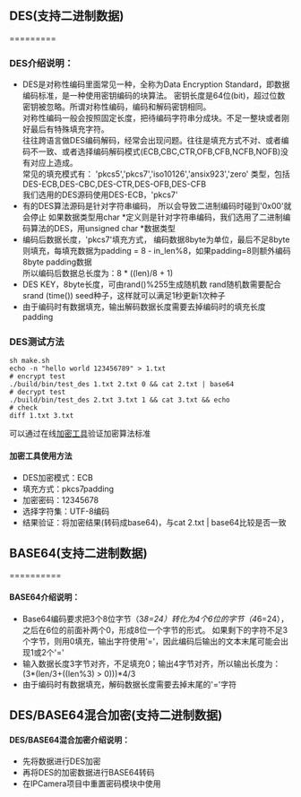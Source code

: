 
## DES(支持二进制数据)
=========
### DES介绍说明：
* DES是对称性编码里面常见一种，全称为Data Encryption Standard，即数据编码标准，是一种使用密钥编码的块算法。
	密钥长度是64位(bit)，超过位数密钥被忽略。所谓对称性编码，编码和解码密钥相同。  
	对称性编码一般会按照固定长度，把待编码字符串分成块。不足一整块或者刚好最后有特殊填充字符。  
	往往跨语言做DES编码解码，经常会出现问题。往往是填充方式不对、或者编码不一致、或者选择编码解码模式(ECB,CBC,CTR,OFB,CFB,NCFB,NOFB)没有对应上造成。  
	常见的填充模式有： 'pkcs5','pkcs7','iso10126','ansix923','zero' 类型，包括DES-ECB,DES-CBC,DES-CTR,DES-OFB,DES-CFB  
	我们选用的DES源码使用DES-ECB，'pkcs7'  
* 有的DES算法源码是针对字符串编码， 所以会导致二进制编码时碰到'0x00'就会停止
	如果数据类型用char *定义则是针对字符串编码，我们选用了二进制编码算法的DES，用unsigned char *数据类型
* 编码后数据长度，'pkcs7'填充方式，
	编码数据8byte为单位，最后不足8byte则填充，每填充数据为padding = 8 - in_len%8，如果padding=8则额外编码8byte padding数据  
	所以编码后数据总长度为：8 * ((len)/8 + 1)
* DES KEY，8byte长度，可由rand()%255生成随机数
	rand随机数需要配合srand (time()) seed种子，这样就可以满足1秒更新1次种子
* 由于编码时有数据填充，输出解码数据长度需要去掉编码时的填充长度padding

### DES测试方法
```
sh make.sh
echo -n "hello world 123456789" > 1.txt 
# encrypt test
./build/bin/test_des 1.txt 2.txt 0 && cat 2.txt | base64
# decrypt test
./build/bin/test_des 2.txt 3.txt 1 && cat 3.txt && echo
# check
diff 1.txt 3.txt
```
可以通过在线[加密工具](http://tool.chacuo.net/cryptdes)验证加密算法标准  
#### 加密工具使用方法
* DES加密模式：ECB  
* 填充方式：pkcs7padding  
* 加密密码：12345678  
* 选择字符集：UTF-8编码  
* 结果验证：将加密结果(转码成base64)，与cat 2.txt | base64比较是否一致  



## BASE64(支持二进制数据)
==========
#### BASE64介绍说明：
* Base64编码要求把3个8位字节（3*8=24）转化为4个6位的字节（4*6=24），之后在6位的前面补两个0，形成8位一个字节的形式。 如果剩下的字符不足3个字节，则用0填充，输出字符使用'='，因此编码后输出的文本末尾可能会出现1或2个'='
* 输入数据长度3字节对齐，不足填充0；输出4字节对齐，所以输出长度为：(3*(len/3+((len%3) > 0)))*4/3
* 由于编码时有数据填充，解码数据长度需要去掉末尾的'='字符


## DES/BASE64混合加密(支持二进制数据)
#### DES/BASE64混合加密介绍说明：
* 先将数据进行DES加密  
* 再将DES的加密数据进行BASE64转码  
* 在IPCamera项目中重置密码模块中使用  

